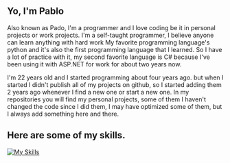 <h2>Yo, I'm Pablo</h2>

Also known as Pado, I'm a programmer and I love coding be it in personal projects or work projects. I'm a self-taught programmer, I believe anyone can learn anything with hard work
My favorite programming language's python and it's also the first programming language that I learned.
So I have a lot of practice with it, my second favorite language is C# because I've been using it with ASP.NET for work for about two years now.

I'm 22 years old and I started programming about four years ago. but when I started I didn't publish all of my projects on github, so I started adding them 2 years ago whenever
I find a new one or start a new one.
In my repositories you will find my personal projects, some of them I haven't changed the code since I did them, I may have optimized some of them, but I always add
something here and there.

<!---
<div>
  <img height="180em" alt="top-langs" src="https://github-readme-stats.vercel.app/api/top-langs/?username=PadoTheOriginal&layout=compact&langs_count=7&theme=radical" />
</div>
--->

  
<div>
  <h2>Here are some of my skills.</h2>
</div>

[![My Skills](https://skillicons.dev/icons?i=python,flask,qt,cs,dotnet,html,sass,css,js,jquery&perline=10)](https://skillicons.dev)


<!---
PadoTheOriginal/PadoTheOriginal is a ✨ special ✨ repository because its `README.md` (this file) appears on your GitHub profile.
You can click the Preview link to take a look at your changes.
--->
